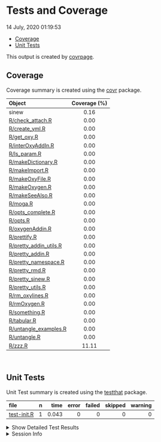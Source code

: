 Tests and Coverage
================
14 July, 2020 01:19:53

  - [Coverage](#coverage)
  - [Unit Tests](#unit-tests)

This output is created by
[covrpage](https://github.com/metrumresearchgroup/covrpage).

## Coverage

Coverage summary is created using the
[covr](https://github.com/r-lib/covr) package.

| Object                                                | Coverage (%) |
| :---------------------------------------------------- | :----------: |
| sinew                                                 |     0.16     |
| [R/check\_attach.R](../R/check_attach.R)              |     0.00     |
| [R/create\_yml.R](../R/create_yml.R)                  |     0.00     |
| [R/get\_oxy.R](../R/get_oxy.R)                        |     0.00     |
| [R/interOxyAddIn.R](../R/interOxyAddIn.R)             |     0.00     |
| [R/ls\_param.R](../R/ls_param.R)                      |     0.00     |
| [R/makeDictionary.R](../R/makeDictionary.R)           |     0.00     |
| [R/makeImport.R](../R/makeImport.R)                   |     0.00     |
| [R/makeOxyFile.R](../R/makeOxyFile.R)                 |     0.00     |
| [R/makeOxygen.R](../R/makeOxygen.R)                   |     0.00     |
| [R/makeSeeAlso.R](../R/makeSeeAlso.R)                 |     0.00     |
| [R/moga.R](../R/moga.R)                               |     0.00     |
| [R/opts\_complete.R](../R/opts_complete.R)            |     0.00     |
| [R/opts.R](../R/opts.R)                               |     0.00     |
| [R/oxygenAddin.R](../R/oxygenAddin.R)                 |     0.00     |
| [R/prettify.R](../R/prettify.R)                       |     0.00     |
| [R/pretty\_addin\_utils.R](../R/pretty_addin_utils.R) |     0.00     |
| [R/pretty\_addin.R](../R/pretty_addin.R)              |     0.00     |
| [R/pretty\_namespace.R](../R/pretty_namespace.R)      |     0.00     |
| [R/pretty\_rmd.R](../R/pretty_rmd.R)                  |     0.00     |
| [R/pretty\_sinew.R](../R/pretty_sinew.R)              |     0.00     |
| [R/pretty\_utils.R](../R/pretty_utils.R)              |     0.00     |
| [R/rm\_oxylines.R](../R/rm_oxylines.R)                |     0.00     |
| [R/rmOxygen.R](../R/rmOxygen.R)                       |     0.00     |
| [R/something.R](../R/something.R)                     |     0.00     |
| [R/tabular.R](../R/tabular.R)                         |     0.00     |
| [R/untangle\_examples.R](../R/untangle_examples.R)    |     0.00     |
| [R/untangle.R](../R/untangle.R)                       |     0.00     |
| [R/zzz.R](../R/zzz.R)                                 |    11.11     |

<br>

## Unit Tests

Unit Test summary is created using the
[testthat](https://github.com/r-lib/testthat) package.

| file                                | n |  time | error | failed | skipped | warning |
| :---------------------------------- | -: | ----: | ----: | -----: | ------: | ------: |
| [test-init.R](testthat/test-init.R) | 1 | 0.043 |     0 |      0 |       0 |       0 |

<details closed>

<summary> Show Detailed Test Results </summary>

| file                                   | context | test              | status | n |  time |
| :------------------------------------- | :------ | :---------------- | :----- | -: | ----: |
| [test-init.R](testthat/test-init.R#L6) | init    | first test: dummy | PASS   | 1 | 0.043 |

</details>

<details>

<summary> Session Info </summary>

| Field    | Value                               |                                                                                                                                                                                                                                                               |
| :------- | :---------------------------------- | :------------------------------------------------------------------------------------------------------------------------------------------------------------------------------------------------------------------------------------------------------------ |
| Version  | R version 3.6.3 (2020-02-29)        |                                                                                                                                                                                                                                                               |
| Platform | x86\_64-apple-darwin15.6.0 (64-bit) | <a href="https://github.com/yonicd/sinew/commit/09330fc9ada7d338122f017618ed39afb339d3b6/checks" target="_blank"><span title="Built on Github Actions">![](https://github.com/metrumresearchgroup/covrpage/blob/actions/inst/logo/gh.png?raw=true)</span></a> |
| Running  | macOS Catalina 10.15.5              |                                                                                                                                                                                                                                                               |
| Language | en\_US                              |                                                                                                                                                                                                                                                               |
| Timezone | UTC                                 |                                                                                                                                                                                                                                                               |

| Package  | Version |
| :------- | :------ |
| testthat | 2.3.2   |
| covr     | 3.3.2   |
| covrpage | 0.0.71  |

</details>

<!--- Final Status : pass --->
